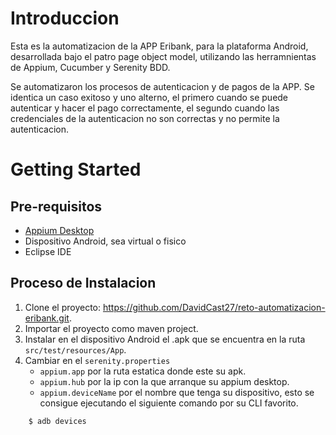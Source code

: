 # Introduccion 
Esta es la automatizacion de la APP Eribank, para la plataforma Android, desarrollada bajo el patro page object model, utilizando las herramnientas de Appium, Cucumber y Serenity BDD.

Se automatizaron los procesos de autenticacion y de pagos de la APP. Se identica un caso exitoso y uno alterno, el primero cuando se puede autenticar y hacer el pago correctamente, el segundo cuando las credenciales de la autenticacion no son correctas y no permite la autenticacion.
 

# Getting Started

## Pre-requisitos

- [Appium Desktop](http://appium.io/)
- Dispositivo Android, sea virtual o fisico
- Eclipse IDE
	
## Proceso de Instalacion

1. Clone el proyecto: https://github.com/DavidCast27/reto-automatizacion-eribank.git.
2. Importar el proyecto como maven project.
3. Instalar en el dispositivo Android el .apk  que se encuentra en la ruta `src/test/resources/App`.
4. Cambiar en el `serenity.properties`  
	- `appium.app` por la ruta estatica donde este su apk.
	- `appium.hub` por la ip con la que arranque su appium desktop.
	- `appium.deviceName` por el nombre que tenga su dispositivo, esto se consigue ejecutando el siguiente comando por su CLI favorito.

```sh
	$ adb devices
```